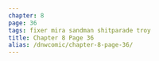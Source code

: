 ```yaml
---
chapter: 8
page: 36
tags: fixer mira sandman shitparade troy
title: Chapter 8 Page 36
alias: /dnwcomic/chapter-8-page-36/
---
```

